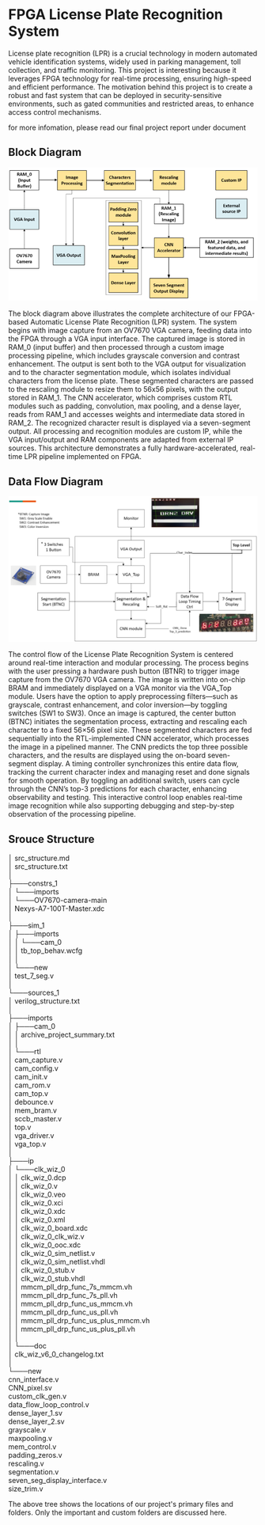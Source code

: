 
# FPGA License Plate Recognition System

License plate recognition (LPR) is a crucial technology in modern automated vehicle identification systems, widely used in parking management, toll collection, and traffic monitoring. This project is interesting because it leverages FPGA technology for real-time processing, ensuring high-speed and efficient performance. The motivation behind this project is to create a robust and fast system that can be deployed in security-sensitive environments, such as gated communities and restricted areas, to enhance access control mechanisms.


for more infomation, please read our final project report under document
## Block Diagram

![App Screenshot](https://github.com/ECE532-Group-29/FPGA-License-Plate-Recognition-System/blob/main/documentation/image/diagram.png)


The block diagram above illustrates the complete architecture of our FPGA-based Automatic License Plate Recognition (LPR) system. The system begins with image capture from an OV7670 VGA camera, feeding data into the FPGA through a VGA input interface. The captured image is stored in RAM_0 (input buffer) and then processed through a custom image processing pipeline, which includes grayscale conversion and contrast enhancement. The output is sent both to the VGA output for visualization and to the character segmentation module, which isolates individual characters from the license plate. These segmented characters are passed to the rescaling module to resize them to 56x56 pixels, with the output stored in RAM_1. The CNN accelerator, which comprises custom RTL modules such as padding, convolution, max pooling, and a dense layer, reads from RAM_1 and accesses weights and intermediate data stored in RAM_2. The recognized character result is displayed via a seven-segment output. All processing and recognition modules are custom IP, while the VGA input/output and RAM components are adapted from external IP sources. This architecture demonstrates a fully hardware-accelerated, real-time LPR pipeline implemented on FPGA.


## Data Flow Diagram

![App Screenshot](https://github.com/ECE532-Group-29/FPGA-License-Plate-Recognition-System/blob/main/documentation/image/data_flow.png)

The control flow of the License Plate Recognition System is centered around real-time interaction and modular processing. The process begins with the user pressing a hardware push button (BTNR) to trigger image capture from the OV7670 VGA camera. 
The image is written into on-chip BRAM and immediately displayed on a VGA monitor via the VGA_Top module. Users have the option to apply preprocessing filters—such as grayscale, contrast enhancement, and color inversion—by toggling switches (SW1 to SW3). 
Once an image is captured, the center button (BTNC) initiates the segmentation process, extracting and rescaling each character to a fixed 56×56 pixel size. These segmented characters are fed sequentially into the RTL-implemented CNN accelerator, which processes the image in a pipelined manner. 
The CNN predicts the top three possible characters, and the results are displayed using the on-board seven-segment display. A timing controller synchronizes this entire data flow, tracking the current character index and managing reset and done signals for smooth operation. By toggling an additional switch, users can cycle through the CNN’s top-3 predictions for each character, enhancing observability and testing. This interactive control loop enables real-time image recognition while also supporting debugging and step-by-step observation of the processing pipeline.

## Srouce Structure

│   src_structure.md   
│   src_structure.txt   
│   
├───constrs_1  
│   └───imports  
│       └───OV7670-camera-main  
│               Nexys-A7-100T-Master.xdc  
│                 
├───sim_1  
│   ├───imports  
│   │   └───cam_0  
│   │           tb_top_behav.wcfg  
│   │                 
│   └───new  
│           test_7_seg.v  
│           
└───sources_1  
    │   verilog_structure.txt  
    │   
    ├───imports  
    │   ├───cam_0  
    │   │       archive_project_summary.txt  
    │   │       
    │   └───rtl  
    │           cam_capture.v  
    │           cam_config.v  
    │           cam_init.v  
    │           cam_rom.v  
    │           cam_top.v  
    │           debounce.v  
    │           mem_bram.v  
    │           sccb_master.v  
    │           top.v  
    │           vga_driver.v  
    │           vga_top.v  
    │           
    ├───ip  
    │   └───clk_wiz_0  
    │       │   clk_wiz_0.dcp  
    │       │   clk_wiz_0.v  
    │       │   clk_wiz_0.veo  
    │       │   clk_wiz_0.xci  
    │       │   clk_wiz_0.xdc  
    │       │   clk_wiz_0.xml  
    │       │   clk_wiz_0_board.xdc  
    │       │   clk_wiz_0_clk_wiz.v  
    │       │   clk_wiz_0_ooc.xdc  
    │       │   clk_wiz_0_sim_netlist.v  
    │       │   clk_wiz_0_sim_netlist.vhdl  
    │       │   clk_wiz_0_stub.v  
    │       │   clk_wiz_0_stub.vhdl  
    │       │   mmcm_pll_drp_func_7s_mmcm.vh  
    │       │   mmcm_pll_drp_func_7s_pll.vh  
    │       │   mmcm_pll_drp_func_us_mmcm.vh  
    │       │   mmcm_pll_drp_func_us_pll.vh  
    │       │   mmcm_pll_drp_func_us_plus_mmcm.vh  
    │       │   mmcm_pll_drp_func_us_plus_pll.vh  
    │       │   
    │       └───doc  
    │               clk_wiz_v6_0_changelog.txt  
    │               
    └───new  
            cnn_interface.v  
            CNN_pixel.sv  
            custom_clk_gen.v  
            data_flow_loop_control.v  
            dense_layer_1.sv  
            dense_layer_2.sv  
            grayscale.v  
            maxpooling.v  
            mem_control.v  
            padding_zeros.v  
            rescaling.v  
            segmentation.v  
            seven_seg_display_interface.v  
            size_trim.v  

The above tree shows the locations of our project's primary files and folders.  Only the important and custom folders are discussed here.
